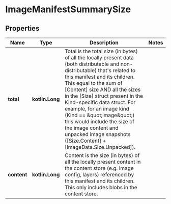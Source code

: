 # ImageManifestSummarySize

## Properties

| Name        | Type            | Description                                                                                                                                                                                                                                                                                                                                                                                                                                                                                     | Notes |
|-------------|-----------------|-------------------------------------------------------------------------------------------------------------------------------------------------------------------------------------------------------------------------------------------------------------------------------------------------------------------------------------------------------------------------------------------------------------------------------------------------------------------------------------------------|-------|
| **total**   | **kotlin.Long** | Total is the total size (in bytes) of all the locally present data (both distributable and non-distributable) that&#39;s related to this manifest and its children. This equal to the sum of [Content] size AND all the sizes in the [Size] struct present in the Kind-specific data struct. For example, for an image kind (Kind &#x3D;&#x3D; \&quot;image\&quot;) this would include the size of the image content and unpacked image snapshots ([Size.Content] + [ImageData.Size.Unpacked]). |       |
| **content** | **kotlin.Long** | Content is the size (in bytes) of all the locally present content in the content store (e.g. image config, layers) referenced by this manifest and its children. This only includes blobs in the content store.                                                                                                                                                                                                                                                                                 |       |



